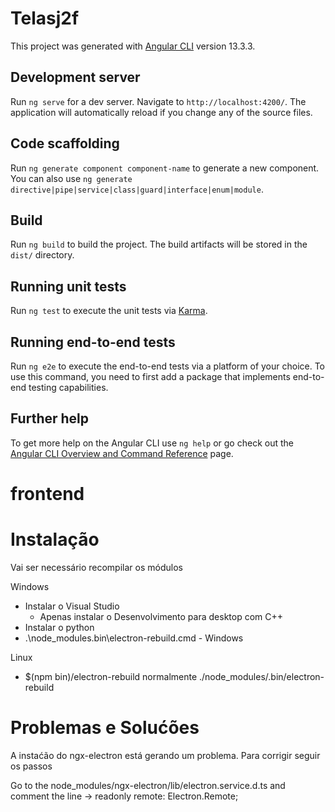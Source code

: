 # Telasj2f

This project was generated with [Angular CLI](https://github.com/angular/angular-cli) version 13.3.3.

## Development server

Run `ng serve` for a dev server. Navigate to `http://localhost:4200/`. The application will automatically reload if you change any of the source files.

## Code scaffolding

Run `ng generate component component-name` to generate a new component. You can also use `ng generate directive|pipe|service|class|guard|interface|enum|module`.

## Build

Run `ng build` to build the project. The build artifacts will be stored in the `dist/` directory.

## Running unit tests

Run `ng test` to execute the unit tests via [Karma](https://karma-runner.github.io).

## Running end-to-end tests

Run `ng e2e` to execute the end-to-end tests via a platform of your choice. To use this command, you need to first add a package that implements end-to-end testing capabilities.

## Further help

To get more help on the Angular CLI use `ng help` or go check out the [Angular CLI Overview and Command Reference](https://angular.io/cli) page.
# frontend
# Instalação

Vai ser necessário recompilar os módulos
 
Windows
 - Instalar o Visual Studio
    - Apenas instalar o Desenvolvimento para desktop com C++
 - Instalar o python
 - .\node_modules\.bin\electron-rebuild.cmd - Windows

Linux
 - $(npm bin)/electron-rebuild normalmente ./node_modules/.bin/electron-rebuild
 
# Problemas e Solućões
A instaćão do ngx-electron está gerando um problema. Para corrigir seguir os passos

Go to the node_modules/ngx-electron/lib/electron.service.d.ts and comment the line -> readonly remote: Electron.Remote;
